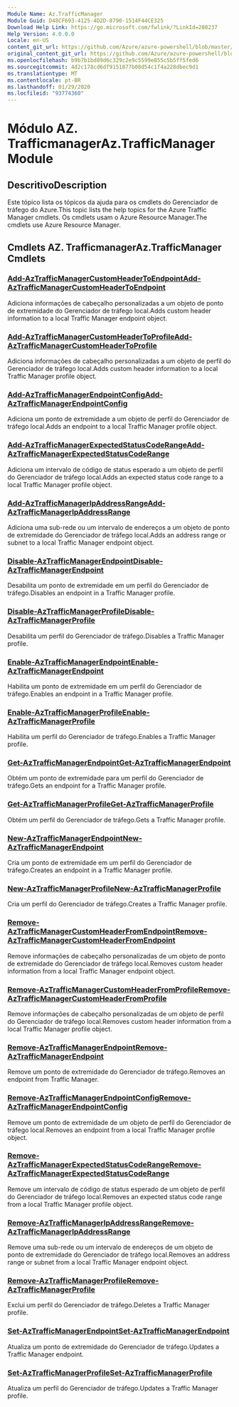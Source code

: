 ```yaml
---
Module Name: Az.TrafficManager
Module Guid: D48CF693-4125-4D2D-8790-1514F44CE325
Download Help Link: https://go.microsoft.com/fwlink/?LinkId=280237
Help Version: 4.0.0.0
Locale: en-US
content_git_url: https://github.com/Azure/azure-powershell/blob/master/src/TrafficManager/TrafficManager/help/Az.TrafficManager.md
original_content_git_url: https://github.com/Azure/azure-powershell/blob/master/src/TrafficManager/TrafficManager/help/Az.TrafficManager.md
ms.openlocfilehash: b9b7b1bd89d6c329c2e9c5599e855c5b5ff5fed6
ms.sourcegitcommit: 4d2c178cd6df9151877b08d54c1f4a228dbec9d1
ms.translationtype: MT
ms.contentlocale: pt-BR
ms.lasthandoff: 01/29/2020
ms.locfileid: "93774360"
---
```

# <span data-ttu-id="f1eb4-101">Módulo AZ. Trafficmanager</span><span class="sxs-lookup"><span data-stu-id="f1eb4-101">Az.TrafficManager Module</span></span>
## <span data-ttu-id="f1eb4-102">Descritivo</span><span class="sxs-lookup"><span data-stu-id="f1eb4-102">Description</span></span>
<span data-ttu-id="f1eb4-103">Este tópico lista os tópicos da ajuda para os cmdlets do Gerenciador de tráfego do Azure.</span><span class="sxs-lookup"><span data-stu-id="f1eb4-103">This topic lists the help topics for the Azure Traffic Manager cmdlets.</span></span> <span data-ttu-id="f1eb4-104">Os cmdlets usam o Azure Resource Manager.</span><span class="sxs-lookup"><span data-stu-id="f1eb4-104">The cmdlets use Azure Resource Manager.</span></span>

## <span data-ttu-id="f1eb4-105">Cmdlets AZ. Trafficmanager</span><span class="sxs-lookup"><span data-stu-id="f1eb4-105">Az.TrafficManager Cmdlets</span></span>
### [<span data-ttu-id="f1eb4-106">Add-AzTrafficManagerCustomHeaderToEndpoint</span><span class="sxs-lookup"><span data-stu-id="f1eb4-106">Add-AzTrafficManagerCustomHeaderToEndpoint</span></span>](Add-AzTrafficManagerCustomHeaderToEndpoint.md)
<span data-ttu-id="f1eb4-107">Adiciona informações de cabeçalho personalizadas a um objeto de ponto de extremidade do Gerenciador de tráfego local.</span><span class="sxs-lookup"><span data-stu-id="f1eb4-107">Adds custom header information to a local Traffic Manager endpoint object.</span></span>

### [<span data-ttu-id="f1eb4-108">Add-AzTrafficManagerCustomHeaderToProfile</span><span class="sxs-lookup"><span data-stu-id="f1eb4-108">Add-AzTrafficManagerCustomHeaderToProfile</span></span>](Add-AzTrafficManagerCustomHeaderToProfile.md)
<span data-ttu-id="f1eb4-109">Adiciona informações de cabeçalho personalizadas a um objeto de perfil do Gerenciador de tráfego local.</span><span class="sxs-lookup"><span data-stu-id="f1eb4-109">Adds custom header information to a local Traffic Manager profile object.</span></span>

### [<span data-ttu-id="f1eb4-110">Add-AzTrafficManagerEndpointConfig</span><span class="sxs-lookup"><span data-stu-id="f1eb4-110">Add-AzTrafficManagerEndpointConfig</span></span>](Add-AzTrafficManagerEndpointConfig.md)
<span data-ttu-id="f1eb4-111">Adiciona um ponto de extremidade a um objeto de perfil do Gerenciador de tráfego local.</span><span class="sxs-lookup"><span data-stu-id="f1eb4-111">Adds an endpoint to a local Traffic Manager profile object.</span></span>

### [<span data-ttu-id="f1eb4-112">Add-AzTrafficManagerExpectedStatusCodeRange</span><span class="sxs-lookup"><span data-stu-id="f1eb4-112">Add-AzTrafficManagerExpectedStatusCodeRange</span></span>](Add-AzTrafficManagerExpectedStatusCodeRange.md)
<span data-ttu-id="f1eb4-113">Adiciona um intervalo de código de status esperado a um objeto de perfil do Gerenciador de tráfego local.</span><span class="sxs-lookup"><span data-stu-id="f1eb4-113">Adds an expected status code range to a local Traffic Manager profile object.</span></span>

### [<span data-ttu-id="f1eb4-114">Add-AzTrafficManagerIpAddressRange</span><span class="sxs-lookup"><span data-stu-id="f1eb4-114">Add-AzTrafficManagerIpAddressRange</span></span>](Add-AzTrafficManagerIpAddressRange.md)
<span data-ttu-id="f1eb4-115">Adiciona uma sub-rede ou um intervalo de endereços a um objeto de ponto de extremidade do Gerenciador de tráfego local.</span><span class="sxs-lookup"><span data-stu-id="f1eb4-115">Adds an address range or subnet to a local Traffic Manager endpoint object.</span></span>

### [<span data-ttu-id="f1eb4-116">Disable-AzTrafficManagerEndpoint</span><span class="sxs-lookup"><span data-stu-id="f1eb4-116">Disable-AzTrafficManagerEndpoint</span></span>](Disable-AzTrafficManagerEndpoint.md)
<span data-ttu-id="f1eb4-117">Desabilita um ponto de extremidade em um perfil do Gerenciador de tráfego.</span><span class="sxs-lookup"><span data-stu-id="f1eb4-117">Disables an endpoint in a Traffic Manager profile.</span></span>

### [<span data-ttu-id="f1eb4-118">Disable-AzTrafficManagerProfile</span><span class="sxs-lookup"><span data-stu-id="f1eb4-118">Disable-AzTrafficManagerProfile</span></span>](Disable-AzTrafficManagerProfile.md)
<span data-ttu-id="f1eb4-119">Desabilita um perfil do Gerenciador de tráfego.</span><span class="sxs-lookup"><span data-stu-id="f1eb4-119">Disables a Traffic Manager profile.</span></span>

### [<span data-ttu-id="f1eb4-120">Enable-AzTrafficManagerEndpoint</span><span class="sxs-lookup"><span data-stu-id="f1eb4-120">Enable-AzTrafficManagerEndpoint</span></span>](Enable-AzTrafficManagerEndpoint.md)
<span data-ttu-id="f1eb4-121">Habilita um ponto de extremidade em um perfil do Gerenciador de tráfego.</span><span class="sxs-lookup"><span data-stu-id="f1eb4-121">Enables an endpoint in a Traffic Manager profile.</span></span>

### [<span data-ttu-id="f1eb4-122">Enable-AzTrafficManagerProfile</span><span class="sxs-lookup"><span data-stu-id="f1eb4-122">Enable-AzTrafficManagerProfile</span></span>](Enable-AzTrafficManagerProfile.md)
<span data-ttu-id="f1eb4-123">Habilita um perfil do Gerenciador de tráfego.</span><span class="sxs-lookup"><span data-stu-id="f1eb4-123">Enables a Traffic Manager profile.</span></span>

### [<span data-ttu-id="f1eb4-124">Get-AzTrafficManagerEndpoint</span><span class="sxs-lookup"><span data-stu-id="f1eb4-124">Get-AzTrafficManagerEndpoint</span></span>](Get-AzTrafficManagerEndpoint.md)
<span data-ttu-id="f1eb4-125">Obtém um ponto de extremidade para um perfil do Gerenciador de tráfego.</span><span class="sxs-lookup"><span data-stu-id="f1eb4-125">Gets an endpoint for a Traffic Manager profile.</span></span>

### [<span data-ttu-id="f1eb4-126">Get-AzTrafficManagerProfile</span><span class="sxs-lookup"><span data-stu-id="f1eb4-126">Get-AzTrafficManagerProfile</span></span>](Get-AzTrafficManagerProfile.md)
<span data-ttu-id="f1eb4-127">Obtém um perfil do Gerenciador de tráfego.</span><span class="sxs-lookup"><span data-stu-id="f1eb4-127">Gets a Traffic Manager profile.</span></span>

### [<span data-ttu-id="f1eb4-128">New-AzTrafficManagerEndpoint</span><span class="sxs-lookup"><span data-stu-id="f1eb4-128">New-AzTrafficManagerEndpoint</span></span>](New-AzTrafficManagerEndpoint.md)
<span data-ttu-id="f1eb4-129">Cria um ponto de extremidade em um perfil do Gerenciador de tráfego.</span><span class="sxs-lookup"><span data-stu-id="f1eb4-129">Creates an endpoint in a Traffic Manager profile.</span></span>

### [<span data-ttu-id="f1eb4-130">New-AzTrafficManagerProfile</span><span class="sxs-lookup"><span data-stu-id="f1eb4-130">New-AzTrafficManagerProfile</span></span>](New-AzTrafficManagerProfile.md)
<span data-ttu-id="f1eb4-131">Cria um perfil do Gerenciador de tráfego.</span><span class="sxs-lookup"><span data-stu-id="f1eb4-131">Creates a Traffic Manager profile.</span></span>

### [<span data-ttu-id="f1eb4-132">Remove-AzTrafficManagerCustomHeaderFromEndpoint</span><span class="sxs-lookup"><span data-stu-id="f1eb4-132">Remove-AzTrafficManagerCustomHeaderFromEndpoint</span></span>](Remove-AzTrafficManagerCustomHeaderFromEndpoint.md)
<span data-ttu-id="f1eb4-133">Remove informações de cabeçalho personalizadas de um objeto de ponto de extremidade do Gerenciador de tráfego local.</span><span class="sxs-lookup"><span data-stu-id="f1eb4-133">Removes custom header information from a local Traffic Manager endpoint object.</span></span>

### [<span data-ttu-id="f1eb4-134">Remove-AzTrafficManagerCustomHeaderFromProfile</span><span class="sxs-lookup"><span data-stu-id="f1eb4-134">Remove-AzTrafficManagerCustomHeaderFromProfile</span></span>](Remove-AzTrafficManagerCustomHeaderFromProfile.md)
<span data-ttu-id="f1eb4-135">Remove informações de cabeçalho personalizadas de um objeto de perfil do Gerenciador de tráfego local.</span><span class="sxs-lookup"><span data-stu-id="f1eb4-135">Removes custom header information from a local Traffic Manager profile object.</span></span>

### [<span data-ttu-id="f1eb4-136">Remove-AzTrafficManagerEndpoint</span><span class="sxs-lookup"><span data-stu-id="f1eb4-136">Remove-AzTrafficManagerEndpoint</span></span>](Remove-AzTrafficManagerEndpoint.md)
<span data-ttu-id="f1eb4-137">Remove um ponto de extremidade do Gerenciador de tráfego.</span><span class="sxs-lookup"><span data-stu-id="f1eb4-137">Removes an endpoint from Traffic Manager.</span></span>

### [<span data-ttu-id="f1eb4-138">Remove-AzTrafficManagerEndpointConfig</span><span class="sxs-lookup"><span data-stu-id="f1eb4-138">Remove-AzTrafficManagerEndpointConfig</span></span>](Remove-AzTrafficManagerEndpointConfig.md)
<span data-ttu-id="f1eb4-139">Remove um ponto de extremidade de um objeto de perfil do Gerenciador de tráfego local.</span><span class="sxs-lookup"><span data-stu-id="f1eb4-139">Removes an endpoint from a local Traffic Manager profile object.</span></span>

### [<span data-ttu-id="f1eb4-140">Remove-AzTrafficManagerExpectedStatusCodeRange</span><span class="sxs-lookup"><span data-stu-id="f1eb4-140">Remove-AzTrafficManagerExpectedStatusCodeRange</span></span>](Remove-AzTrafficManagerExpectedStatusCodeRange.md)
<span data-ttu-id="f1eb4-141">Remove um intervalo de código de status esperado de um objeto de perfil do Gerenciador de tráfego local.</span><span class="sxs-lookup"><span data-stu-id="f1eb4-141">Removes an expected status code range from a local Traffic Manager profile object.</span></span>

### [<span data-ttu-id="f1eb4-142">Remove-AzTrafficManagerIpAddressRange</span><span class="sxs-lookup"><span data-stu-id="f1eb4-142">Remove-AzTrafficManagerIpAddressRange</span></span>](Remove-AzTrafficManagerIpAddressRange.md)
<span data-ttu-id="f1eb4-143">Remove uma sub-rede ou um intervalo de endereços de um objeto de ponto de extremidade do Gerenciador de tráfego local.</span><span class="sxs-lookup"><span data-stu-id="f1eb4-143">Removes an address range or subnet from a local Traffic Manager endpoint object.</span></span>

### [<span data-ttu-id="f1eb4-144">Remove-AzTrafficManagerProfile</span><span class="sxs-lookup"><span data-stu-id="f1eb4-144">Remove-AzTrafficManagerProfile</span></span>](Remove-AzTrafficManagerProfile.md)
<span data-ttu-id="f1eb4-145">Exclui um perfil do Gerenciador de tráfego.</span><span class="sxs-lookup"><span data-stu-id="f1eb4-145">Deletes a Traffic Manager profile.</span></span>

### [<span data-ttu-id="f1eb4-146">Set-AzTrafficManagerEndpoint</span><span class="sxs-lookup"><span data-stu-id="f1eb4-146">Set-AzTrafficManagerEndpoint</span></span>](Set-AzTrafficManagerEndpoint.md)
<span data-ttu-id="f1eb4-147">Atualiza um ponto de extremidade do Gerenciador de tráfego.</span><span class="sxs-lookup"><span data-stu-id="f1eb4-147">Updates a Traffic Manager endpoint.</span></span>

### [<span data-ttu-id="f1eb4-148">Set-AzTrafficManagerProfile</span><span class="sxs-lookup"><span data-stu-id="f1eb4-148">Set-AzTrafficManagerProfile</span></span>](Set-AzTrafficManagerProfile.md)
<span data-ttu-id="f1eb4-149">Atualiza um perfil do Gerenciador de tráfego.</span><span class="sxs-lookup"><span data-stu-id="f1eb4-149">Updates a Traffic Manager profile.</span></span>

